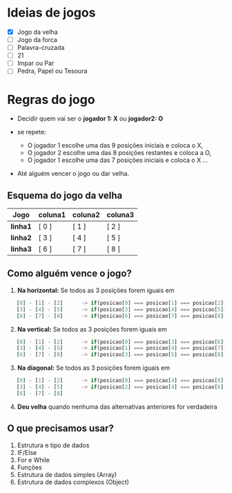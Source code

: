 # Ideias de jogos

- [x] Jogo da velha
- [ ] Jogo da forca
- [ ] Palavra-cruzada
- [ ] 21
- [ ] Impar ou Par
- [ ] Pedra, Papel ou Tesoura

# Regras do jogo

*  Decidir quem vai ser o **jogador 1: X** ou **jogador2: O**

* se repete:
   * O jogador 1 escolhe uma das 9 posições iniciais e coloca o X,
   * O jogador 2 escolhe uma das 8 posições restantes e coloca a O,
   * O jogador 1 escolhe uma das 7 posições iniciais e coloca o X ...
* Até alguém vencer o jogo ou dar velha.

## Esquema do jogo da velha

Jogo         | coluna1   |  coluna2  |  coluna3  |
-------------| ----------| ----------| ----------|
**linha1**   |   [ 0 ]   |   [ 1 ]   |   [ 2 ]   |
**linha2**   |   [ 3 ]   |   [ 4 ]   |   [ 5 ]   |
**linha3**   |   [ 6 ]   |   [ 7 ]   |   [ 8 ]   |


## Como alguém vence o jogo?

1. **Na horizontal:** Se todos as 3 posições forem iguais em

``` js
   [0] - [1] - [2]      -> if(posicao[0] === posicao[1] === posicao[2])
   [3] - [4] - [5]      -> if(posicao[3] === posicao[4] === posicao[5])
   [6] - [7] - [8]      -> if(posicao[6] === posicao[7] === posicao[8])
```
2. **Na vertical:** Se todos as 3 posições forem iguais em

``` js
   [0] - [1] - [2]      -> if(posicao[0] === posicao[3] === posicao[6])
   [3] - [4] - [5]      -> if(posicao[1] === posicao[4] === posicao[7])
   [6] - [7] - [8]      -> if(posicao[3] === posicao[5] === posicao[8])
```
3. **Na diagonal:** Se todos as 3 posições forem iguais em

``` js
   [0] - [1] - [2]      -> if(posicao[0] === posicao[4] === posicao[8])
   [3] - [4] - [5]      -> if(posicao[2] === posicao[4] === posicao[6])
   [6] - [7] - [8]      
```
4. **Deu velha** quando nenhuma das alternativas anteriores for verdadeira

## O que precisamos usar?

1. Estrutura e tipo de dados
2. IF/Else
3. For e While
4. Funções
5. Estrutura de dados simples (Array)
6. Estrutura de dados complexos (Object)





